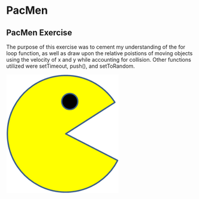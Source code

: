 # PacMen
## PacMen Exercise
<p> The purpose of this exercise was to cement my understanding of the for loop function, as well as draw upon the relative poistions of moving objects using the velocity of x and y while accounting for collision. Other functions utilized were setTimeout, push(), and setToRandom. </p>
<img src="PacMan1.png" width='300'/>
